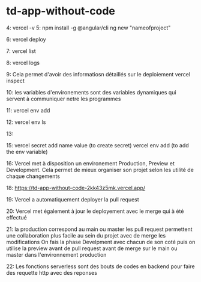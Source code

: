 # td-app-without-code

4:
vercel -v
5: 
npm install -g @angular/cli
ng new "nameofproject"

6:
vercel deploy

7:
vercel list

8:
vercel logs <deployment-url>

9:
Cela permet d'avoir des informatiosn détaillés sur le deploiement
vercel inspect <deployement-url>

10:
les variables d'environements sont des variables dynamiques qui servent à communiquer netre les programmes

11: 
vercel env add

12:
vercel env ls

13:


15:
vercel secret add name value (to create secret)
vercel env add (to add the env variable)

16: Vercel met à disposition un environement Production, Preview et Development. Cela permet de mieux organiser son projet selon les utilité de chaque changements

18:
https://td-app-without-code-2kk43z5mk.vercel.app/

19:
Vercel a automatiquement deployer la pull request 

20:
Vercel met également à jour le deployement avec le merge qui à été effectué

21:
la production correspond au main ou master
les pull request permettent une collaboration plus facile au sein du projet avec de merge les modifications
On fais la phase Develpment avec chacun de son coté puis on utilise la preview avant de pull request avant de merge sur le main ou master dans l'environnement production

22:
Les fonctions serverless sont des bouts de codes en backend pour faire des requette http avec des reponses
